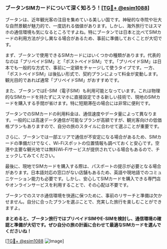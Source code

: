 ### ブータンSIMカードについて深く知ろう！[[TG💪+ @esim1088](https://t.me/s/esim1088)]

ブータンは、近年観光客の注目を集めている美しい国です。神秘的な寺院や壮大な自然景観が魅力的で、一度訪れる価値があります。しかし、海外旅行ではスマホの通信環境も気になるところですよね。特にブータンでは日本と比べてSIMカードの利用方法が少し異なる場合があるため、事前に準備しておくことが大切です。

まず、ブータンで使用できるSIMカードにはいくつかの種類があります。代表的なのは「プリペイドSIM」と「ポストペイドSIM」です。「プリペイドSIM」は日本でも一般的な方式で、事前に一定額をチャージして使うタイプです。一方、「ポストペイドSIM」は後払い形式で、契約プランによって料金が変動します。観光目的であれば通常「プリペイドSIM」がおすすめです。

また、ブータンではE-SIM（電子SIM）も利用可能となっています。これは物理的なSIMカードを持たずにスマホに直接設定できる新しい技術で、現地のSIMカードを購入する手間が省けます。特に短期滞在の場合には非常に便利です。

ブータンでのSIMカードの利用料金は、通信速度やデータ量によって異なります。一般的には高速データ通信が可能なプランが高額ですが、観光客向けの低価格プランもありますので、自分の旅のスタイルに合わせて選ぶことが重要です。

さらに、ブータンでは一部エリアで通信が不安定になる場合があるため、SIMカードの準備だけでなく、Wi-Fiスポットの位置情報も調べておくと安心です。空港や主要な観光地では無料Wi-Fiサービスが提供されている場合もあるので、チェックしてみてください。

最後に、現地でSIMカードを購入する際は、パスポートの提示が必要となる場合があります。日本語対応の窓口がない店舗もあるため、英語や現地語でのコミュニケーション能力も必要です。しかし、安心してSIMカードを購入できる専門店やオンラインサービスを利用することで、その心配は不要です。

ブータンでのスマホ通信環境を快適に保つために、事前のリサーチと準備は欠かせません。自分に合ったプランを選ぶことで、充実した旅行を楽しむことができますよ。

**まとめると、ブータン旅行ではプリペイドSIMやE-SIMを検討し、通信環境の確認と準備が大切です。ぜひ自分の旅の計画に合わせて最適なSIMカードを選んでくださいね！**

[[TG💪+ @esim1088](https://t.me/s/esim1088) ![Image](https://i.postimg.cc/Y0z9fWf4/image.png)]
